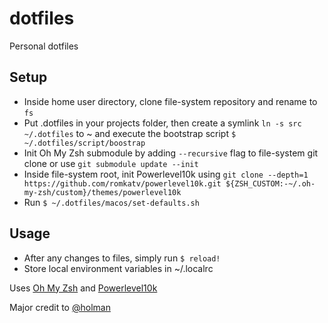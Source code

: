 # dotfiles
Personal dotfiles

## Setup
- Inside home user directory, clone file-system repository and rename to `fs`
- Put .dotfiles in your projects folder, then create a symlink `ln -s src ~/.dotfiles` to ~ and execute the bootstrap script `$ ~/.dotfiles/script/boostrap`
- Init Oh My Zsh submodule by adding `--recursive` flag to file-system git clone or use `git submodule update --init`
- Inside file-system root, init Powerlevel10k using `git clone --depth=1 https://github.com/romkatv/powerlevel10k.git ${ZSH_CUSTOM:-~/.oh-my-zsh/custom}/themes/powerlevel10k`
- Run `$ ~/.dotfiles/macos/set-defaults.sh`

## Usage
- After any changes to files, simply run `$ reload!`
- Store local environment variables in ~/.localrc

Uses [Oh My Zsh](https://github.com/ohmyzsh/ohmyzsh) and [Powerlevel10k](https://github.com/romkatv/powerlevel10k)


Major credit to [@holman](https://github.com/holman)
